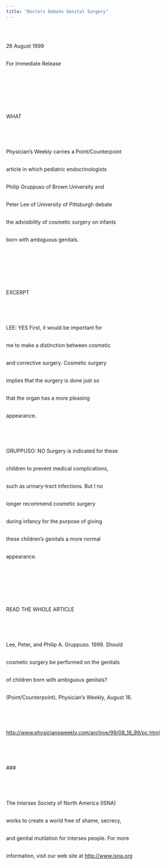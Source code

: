 ```yaml
---
title: "Doctors Debate Genital Surgery"
---
```


<br><br>

26 August 1999<br><br>

For Immediate Release<br><br>

&nbsp;<br><br>

&nbsp;<br><br>

<span class="caps">WHAT</span><br><br>

&nbsp;<br><br>

Physician&#8217;s Weekly carries a Point/Counterpoint<br><br>

article in which pediatric endocrinologists<br><br>

Philip Gruppuso of Brown University and<br><br>

Peter Lee of University of Pittsburgh debate<br><br>

the advisibility of cosmetic surgery on infants<br><br>

born with ambiguous genitals.<br><br>

&nbsp;<br><br>

&nbsp;<br><br>

<span class="caps">EXCERPT</span><br><br>

&nbsp;<br><br>

<span class="caps">LEE</span>: <span class="caps">YES</span> First, it would be important for<br><br>

me to make a distinction between cosmetic<br><br>

and corrective surgery. Cosmetic surgery<br><br>

implies that the surgery is done just so<br><br>

that the organ has a more pleasing<br><br>

appearance. <br><br>

&nbsp;<br><br>

<span class="caps">GRUPPUSO</span>: NO Surgery is indicated for these<br><br>

children to prevent medical complications,<br><br>

such as urinary-tract infections. But I no<br><br>

longer recommend cosmetic surgery<br><br>

during infancy for the purpose of giving<br><br>

these children&#8217;s genitals a more normal<br><br>

appearance. <br><br>

&nbsp;<br><br>

&nbsp;<br><br>

<span class="caps">READ</span> <span class="caps">THE</span> <span class="caps">WHOLE</span> <span class="caps">ARTICLE</span><br><br>

&nbsp;<br><br>

Lee, Peter, and Philip A. Gruppuso. 1999. Should <br><br>

cosmetic surgery be performed on the genitals <br><br>

of children born with ambiguous genitals? <br><br>

(Point/Counterpoint). Physician&#8217;s Weekly, August 16.<br><br>

&nbsp;<br><br>

<A HREF="http://www.physiciansweekly.com/archive/99/08_16_99/pc.html">http://www.physiciansweekly.com/archive/99/08_16_99/pc.html</A><br><br>

&nbsp;<br><br>

###<br><br>

&nbsp;<br><br>

The Intersex Society of North America (<span class="caps">ISNA</span>) <br><br>

works to create a world free of shame, secrecy,<br><br>

and genital mutilation for intersex people. For more <br><br>

information, visit our web site at <A HREF="http://www.isna.org/">http://www.isna.org</A><br>